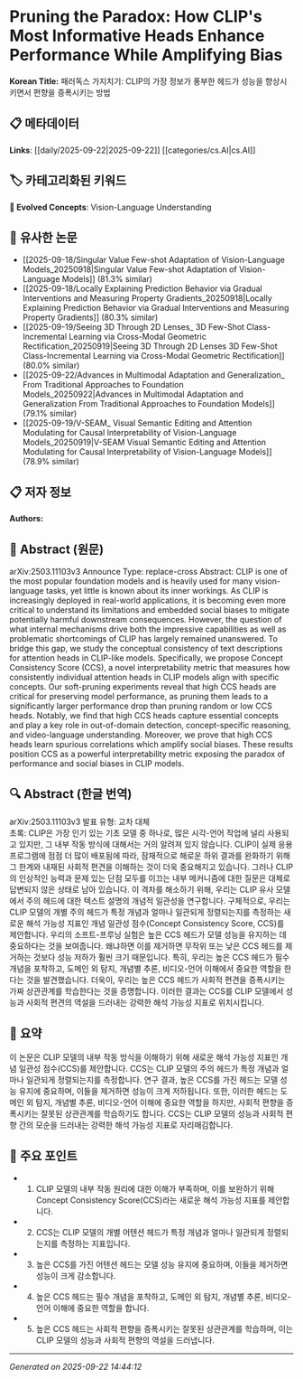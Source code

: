 # Pruning the Paradox: How CLIP's Most Informative Heads Enhance Performance While Amplifying Bias

**Korean Title:** 패러독스 가지치기: CLIP의 가장 정보가 풍부한 헤드가 성능을 향상시키면서 편향을 증폭시키는 방법

## 📋 메타데이터

**Links**: [[daily/2025-09-22|2025-09-22]] [[categories/cs.AI|cs.AI]]

## 🏷️ 카테고리화된 키워드
**🚀 Evolved Concepts**: Vision-Language Understanding

## 🔗 유사한 논문
- [[2025-09-18/Singular Value Few-shot Adaptation of Vision-Language Models_20250918|Singular Value Few-shot Adaptation of Vision-Language Models]] (81.3% similar)
- [[2025-09-18/Locally Explaining Prediction Behavior via Gradual Interventions and Measuring Property Gradients_20250918|Locally Explaining Prediction Behavior via Gradual Interventions and Measuring Property Gradients]] (80.3% similar)
- [[2025-09-19/Seeing 3D Through 2D Lenses_ 3D Few-Shot Class-Incremental Learning via Cross-Modal Geometric Rectification_20250919|Seeing 3D Through 2D Lenses 3D Few-Shot Class-Incremental Learning via Cross-Modal Geometric Rectification]] (80.0% similar)
- [[2025-09-22/Advances in Multimodal Adaptation and Generalization_ From Traditional Approaches to Foundation Models_20250922|Advances in Multimodal Adaptation and Generalization From Traditional Approaches to Foundation Models]] (79.1% similar)
- [[2025-09-19/V-SEAM_ Visual Semantic Editing and Attention Modulating for Causal Interpretability of Vision-Language Models_20250919|V-SEAM Visual Semantic Editing and Attention Modulating for Causal Interpretability of Vision-Language Models]] (78.9% similar)

## 📋 저자 정보

**Authors:** 

## 📄 Abstract (원문)

arXiv:2503.11103v3 Announce Type: replace-cross 
Abstract: CLIP is one of the most popular foundation models and is heavily used for many vision-language tasks, yet little is known about its inner workings. As CLIP is increasingly deployed in real-world applications, it is becoming even more critical to understand its limitations and embedded social biases to mitigate potentially harmful downstream consequences. However, the question of what internal mechanisms drive both the impressive capabilities as well as problematic shortcomings of CLIP has largely remained unanswered. To bridge this gap, we study the conceptual consistency of text descriptions for attention heads in CLIP-like models. Specifically, we propose Concept Consistency Score (CCS), a novel interpretability metric that measures how consistently individual attention heads in CLIP models align with specific concepts. Our soft-pruning experiments reveal that high CCS heads are critical for preserving model performance, as pruning them leads to a significantly larger performance drop than pruning random or low CCS heads. Notably, we find that high CCS heads capture essential concepts and play a key role in out-of-domain detection, concept-specific reasoning, and video-language understanding. Moreover, we prove that high CCS heads learn spurious correlations which amplify social biases. These results position CCS as a powerful interpretability metric exposing the paradox of performance and social biases in CLIP models.

## 🔍 Abstract (한글 번역)

arXiv:2503.11103v3 발표 유형: 교차 대체  
초록: CLIP은 가장 인기 있는 기초 모델 중 하나로, 많은 시각-언어 작업에 널리 사용되고 있지만, 그 내부 작동 방식에 대해서는 거의 알려져 있지 않습니다. CLIP이 실제 응용 프로그램에 점점 더 많이 배포됨에 따라, 잠재적으로 해로운 하위 결과를 완화하기 위해 그 한계와 내재된 사회적 편견을 이해하는 것이 더욱 중요해지고 있습니다. 그러나 CLIP의 인상적인 능력과 문제 있는 단점 모두를 이끄는 내부 메커니즘에 대한 질문은 대체로 답변되지 않은 상태로 남아 있습니다. 이 격차를 해소하기 위해, 우리는 CLIP 유사 모델에서 주의 헤드에 대한 텍스트 설명의 개념적 일관성을 연구합니다. 구체적으로, 우리는 CLIP 모델의 개별 주의 헤드가 특정 개념과 얼마나 일관되게 정렬되는지를 측정하는 새로운 해석 가능성 지표인 개념 일관성 점수(Concept Consistency Score, CCS)를 제안합니다. 우리의 소프트-프루닝 실험은 높은 CCS 헤드가 모델 성능을 유지하는 데 중요하다는 것을 보여줍니다. 왜냐하면 이를 제거하면 무작위 또는 낮은 CCS 헤드를 제거하는 것보다 성능 저하가 훨씬 크기 때문입니다. 특히, 우리는 높은 CCS 헤드가 필수 개념을 포착하고, 도메인 외 탐지, 개념별 추론, 비디오-언어 이해에서 중요한 역할을 한다는 것을 발견했습니다. 더욱이, 우리는 높은 CCS 헤드가 사회적 편견을 증폭시키는 가짜 상관관계를 학습한다는 것을 증명합니다. 이러한 결과는 CCS를 CLIP 모델에서 성능과 사회적 편견의 역설을 드러내는 강력한 해석 가능성 지표로 위치시킵니다.

## 📝 요약

이 논문은 CLIP 모델의 내부 작동 방식을 이해하기 위해 새로운 해석 가능성 지표인 개념 일관성 점수(CCS)를 제안합니다. CCS는 CLIP 모델의 주의 헤드가 특정 개념과 얼마나 일관되게 정렬되는지를 측정합니다. 연구 결과, 높은 CCS를 가진 헤드는 모델 성능 유지에 중요하며, 이들을 제거하면 성능이 크게 저하됩니다. 또한, 이러한 헤드는 도메인 외 탐지, 개념별 추론, 비디오-언어 이해에 중요한 역할을 하지만, 사회적 편향을 증폭시키는 잘못된 상관관계를 학습하기도 합니다. CCS는 CLIP 모델의 성능과 사회적 편향 간의 모순을 드러내는 강력한 해석 가능성 지표로 자리매김합니다.

## 🎯 주요 포인트

- 1. CLIP 모델의 내부 작동 원리에 대한 이해가 부족하며, 이를 보완하기 위해 Concept Consistency Score(CCS)라는 새로운 해석 가능성 지표를 제안합니다.

- 2. CCS는 CLIP 모델의 개별 어텐션 헤드가 특정 개념과 얼마나 일관되게 정렬되는지를 측정하는 지표입니다.

- 3. 높은 CCS를 가진 어텐션 헤드는 모델 성능 유지에 중요하며, 이들을 제거하면 성능이 크게 감소합니다.

- 4. 높은 CCS 헤드는 필수 개념을 포착하고, 도메인 외 탐지, 개념별 추론, 비디오-언어 이해에 중요한 역할을 합니다.

- 5. 높은 CCS 헤드는 사회적 편향을 증폭시키는 잘못된 상관관계를 학습하며, 이는 CLIP 모델의 성능과 사회적 편향의 역설을 드러냅니다.

---

*Generated on 2025-09-22 14:44:12*